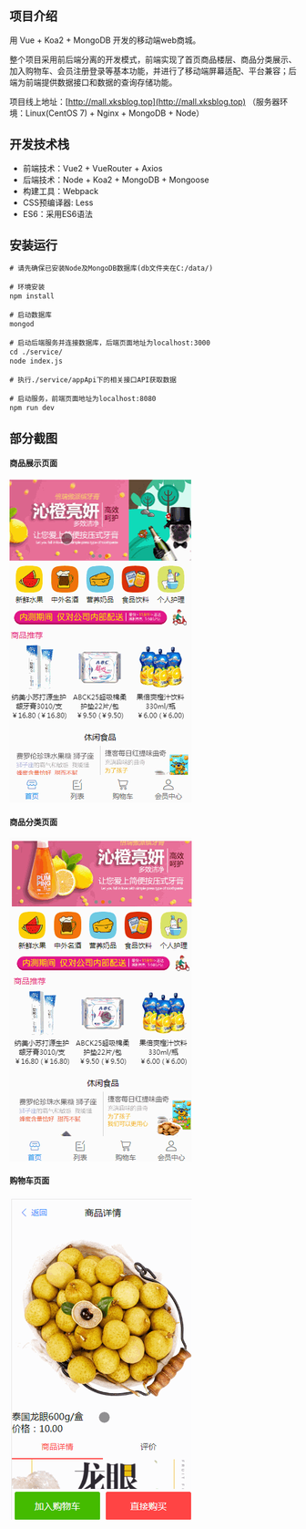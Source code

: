 ## 项目介绍

用 Vue + Koa2 + MongoDB 开发的移动端web商城。

整个项目采用前后端分离的开发模式，前端实现了首页商品楼层、商品分类展示、加入购物车、会员注册登录等基本功能，并进行了移动端屏幕适配、平台兼容；后端为前端提供数据接口和数据的查询存储功能。

项目线上地址：[http://mall.xksblog.top](http://mall.xksblog.top) （服务器环境：Linux(CentOS 7) + Nginx + MongoDB + Node）

## 开发技术栈

* 前端技术：Vue2 + VueRouter + Axios
* 后端技术：Node + Koa2 + MongoDB + Mongoose
* 构建工具：Webpack
* CSS预编译器: Less
* ES6：采用ES6语法

## 安装运行

```shell
# 请先确保已安装Node及MongoDB数据库(db文件夹在C:/data/)

# 环境安装
npm install

# 启动数据库
mongod

# 启动后端服务并连接数据库，后端页面地址为localhost:3000
cd ./service/
node index.js

# 执行./service/appApi下的相关接口API获取数据

# 启动服务，前端页面地址为localhost:8080
npm run dev
```

## 部分截图

#### 商品展示页面

<img src="https://github.com/stay1100/MallDemo/blob/master/screenshots/home.gif" width="320" height="568"/>


#### 商品分类页面

<img src="https://github.com/stay1100/MallDemo/blob/master/screenshots/list.gif" width="320" height="568"/>


#### 购物车页面

<img src="https://github.com/stay1100/MallDemo/blob/master/screenshots/buy.gif" width="320" height="568"/>